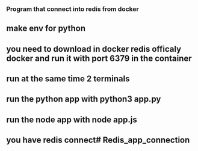 ### Program that connect into redis from docker

## make env for python

## you need to download in docker redis officaly docker and run it with port 6379 in the container

## run at the same time 2 terminals
## run the python app with python3 app.py
## run the node app with node app.js
## you have redis connect# Redis_app_connection
